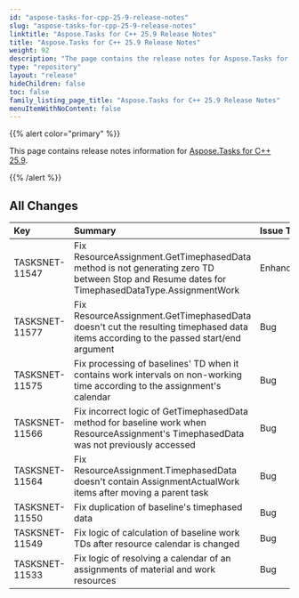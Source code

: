 ```yaml
---
id: "aspose-tasks-for-cpp-25-9-release-notes"
slug: "aspose-tasks-for-cpp-25-9-release-notes"
linktitle: "Aspose.Tasks for C++ 25.9 Release Notes"
title: "Aspose.Tasks for C++ 25.9 Release Notes"
weight: 92
description: "The page contains the release notes for Aspose.Tasks for C++ 25.9."
type: "repository"
layout: "release"
hideChildren: false
toc: false
family_listing_page_title: "Aspose.Tasks for C++ 25.9 Release Notes"
menuItemWithNoContent: false
---
```


{{% alert color="primary" %}} 

This page contains release notes information for [Aspose.Tasks for C++ 25.9](https://releases.aspose.com/tasks/cpp/new-releases/aspose.tasks-for-c++-25.9/).

{{% /alert %}}
## **All Changes**
|**Key**|**Summary**|**Issue Type**|
| :- | :- | :- |
| TASKSNET-11547 | Fix ResourceAssignment.GetTimephasedData method is not generating zero TD between Stop and Resume dates for TimephasedDataType.AssignmentWork | Enhancement |
| TASKSNET-11577 | Fix ResourceAssignment.GetTimephasedData doesn't cut the resulting timephased data items according to the passed start/end argument | Bug |
| TASKSNET-11575 | Fix processing of baselines' TD when it contains work intervals on non-working time according to the assignment's calendar | Bug |
| TASKSNET-11566 | Fix incorrect logic of GetTimephasedData method for baseline work when ResourceAssignment's TimephasedData was not previously accessed | Bug |
| TASKSNET-11564 | Fix ResourceAssignment.TimephasedData doesn't contain AssignmentActualWork items after moving a parent task | Bug |
| TASKSNET-11550 | Fix duplication of baseline's timephased data | Bug |
| TASKSNET-11549 | Fix logic of calculation of baseline work TDs after resource calendar is changed | Bug |
| TASKSNET-11533 | Fix logic of resolving a calendar of an assignments of material and work resources | Bug |

